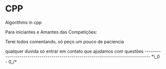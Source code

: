 # CPP
Algorithms in cpp
  <p>Para iniciantes e Amantes das Competições:</p>
   <p>Terei todos comentando, só peço um pouco de paciencia </p>
   qualquer duvida só entrar em contato que ajudamos com questões
   --------------------------------------------------------------------------------
    *\_0 - 0_/*
